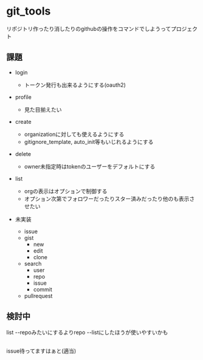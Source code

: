 # git_tools

リポジトリ作ったり消したりのgithubの操作をコマンドでしようってプロジェクト

## 課題
- login
	- トークン発行も出来るようにする(oauth2)

- profile
	- 見た目揃えたい

- create
	- organizationに対しても使えるようにする
	- gitignore_template, auto_init等もいじれるようにする

- delete
	- owner未指定時はtokenのユーザーをデフォルトにする

- list
	- orgの表示はオプションで制御する
	- オプション次第でフォロワーだったりスター済みだったり他のも表示させたい


- 未実装
	- issue
	- gist
		- new
		- edit
		- clone
	- search
		- user
		- repo
		- issue
		- commit
	- pullrequest


## 検討中
list --repoみたいにするよりrepo --listにしたほうが使いやすいかも

##
issue待ってますはぁと(適当)
